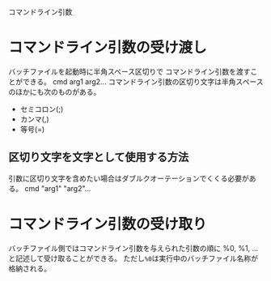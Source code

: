 コマンドライン引数

# コマンドライン引数の受け渡し
バッチファイルを起動時に半角スペース区切りで
コマンドライン引数を渡すことができる。
    cmd arg1 arg2...
コマンドライン引数の区切り文字は半角スペースのほかにも次のものがある。
- セミコロン(;)
- カンマ(,)
- 等号(=)
## 区切り文字を文字として使用する方法
引数に区切り文字を含めたい場合はダブルクオーテーションでくくる必要がある。
    cmd "arg1" "arg2"...

# コマンドライン引数の受け取り
バッチファイル側ではコマンドライン引数を与えられた引数の順に
    %0, %1, ...
と記述して受け取ることができる。
ただし`%0`は実行中のバッチファイル名称が格納される。
